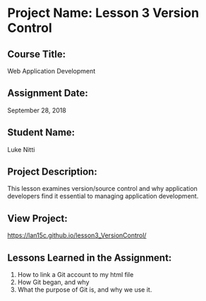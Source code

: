 # Project Name:  Lesson 3 Version Control


## Course Title:
Web Application Development

## Assignment Date:  
September 28, 2018

## Student Name:  
Luke Nitti

## Project Description:
This lesson examines version/source control and why application developers find it essential to managing application development.

## View Project:
https://lan15c.github.io/lesson3_VersionControl/

## Lessons Learned in the Assignment:
1. How to link a Git account to my html file
2. How Git began, and why
3. What the purpose of Git is, and why we use it.

